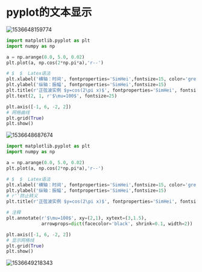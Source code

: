 # pyplot的文本显示



![1536648159774](C:\Users\DR2016~1\AppData\Local\Temp\1536648159774.png)



```python
import matplotlib.pyplot as plt
import numpy as np 

a = np.arange(0.0, 5.0, 0.02)
plt.plot(a, np.cos(2*np.pi*a),'r--')

# $  $  Latex语法
plt.xlabel('横轴：时间', fontproperties='SimHei',fontsize=15, color='green')
plt.ylabel('纵轴：振幅', fontproperties='SimHei',fontsize=15)
plt.title(r'正弦波实例 $y=cos(2\pi x)$', fontproperties='SimHei', fontsize=25)
plt.text(2, 1, r'$\mu=100$', fontsize=25)

plt.axis([-1, 6, -2, 2])
# 网格曲线
plt.grid(True)
plt.show()
```



![1536648687674](C:\Users\DR2016~1\AppData\Local\Temp\1536648687674.png)





```python
import matplotlib.pyplot as plt
import numpy as np 

a = np.arange(0.0, 5.0, 0.02)
plt.plot(a, np.cos(2*np.pi*a),'r--')

# $  $  Latex语法
plt.xlabel('横轴：时间', fontproperties='SimHei',fontsize=15, color='green')
plt.ylabel('纵轴：振幅', fontproperties='SimHei',fontsize=15)
# r''防止转义
plt.title(r'正弦波实例 $y=cos(2\pi x)$', fontproperties='SimHei', fontsize=25)

# 注释
plt.annotate(r'$\mu=100$', xy=(2,1), xytext=(3,1.5),
             arrowprops=dict(facecolor='black', shrink=0.1, width=2))

plt.axis([-1, 6, -2, 2])
# 显示网格线
plt.grid(True)
plt.show()
```





![1536649218343](C:\Users\DR2016~1\AppData\Local\Temp\1536649218343.png)